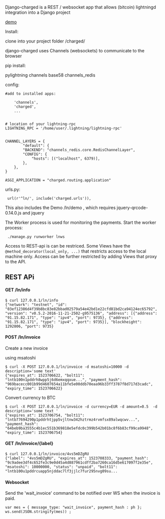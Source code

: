 
Django-charged is a REST / websocket app that allows
(bitcoin) lightningd integration into a Django project

 [demo](https://vimeo.com/264287111)
 

Install:

 clone into your project folder /charged/



django-charged uses Channels (websockets) to communicate to the browser

pip install: 

 pylightning  channels base58 channels_redis



config:

    #add to installed apps:

        'channels',
        'charged',
        ... 


    # location of your lightning-rpc
    LIGHTNING_RPC = '/home/user/.lightning/lightning-rpc'


    CHANNEL_LAYERS = {
            "default": {
            "BACKEND": "channels_redis.core.RedisChannelLayer",
            "CONFIG": {
                "hosts": [("localhost", 6379)],
            },
        },
    }

    ASGI_APPLICATION = "charged.routing.application"





urls.py:    

     url(r'^ln/', include('charged.urls')),

 This also includes the Demo  /ln/demo , which requires 
 jquery-qrcode-0.14.0.js and jquery 


The Worker process is used for monitoring the payments.
Start the worker process:

     ./manage.py runworker lnws


Access to REST-api is can be restriced. Some Views  have the
`@method_decorator(local_only, ...)`  that restricts access to the local machine only.
Access can be further restricted by adding Views that proxy to the API.


## REST APi

#### GET /ln/info
    $ curl 127.0.0.1/ln/info
    {"network": "testnet", "id": "03ef12386d4f39b8bc83e82bbad02579a54e42bd1e22cfd81bd2ca94124ec65792", "version": "v0.5.2-2016-11-21-2502-g9575136", "address": [{"address": "91.15.82.171", "type": "ipv4", "port": 9735}, {"address": "91.15.82.171", "type": "ipv4", "port": 9735}], "blockheight": 1292806, "port": 9735}

#### POST /ln/invoice
Create a new invoice

using msatoshi

    $ curl -X POST 127.0.0.1/ln/invoice -d msatoshi=10000 -d description='some text'
    {"expires_at": 1523706622, "bolt11": "lntb100n1pddrh8wpp5j6d6emxqqxue...", "payment_hash": "969bacecc001b99d4607654a11bfe5e00ddb70eaa96b33ff3787f8d717d3cadc", "expiry_time": 1523706622}

Convert currency to BTC

    $ curl -X POST 127.0.0.1/ln/invoice -d currency=EUR -d amount=0.5  -d description='some text '
    {"expires_at": 1523706754, "bolt11": "lntb77694290p1pddrhtjpp5vjltnw342hztrmz4rvmfsx89alwqcwv...", "payment_hash": "64beb9ba3555c4b1ec551b369818e5efdc0c399b542b01bc8f6b83cf99ca9948", "expiry_time": 1523706754}


#### GET /ln/invoice/{label}

    $ curl 127.0.0.1/ln/invoice/4vs5mDZgRU
    {"label": "4vs5mDZgRU", "expires_at": 1523708333, "payment_hash": "9c9adee3df4c652fe3c9e0d45a4d887961cdff2ba7260ca16d5e617097f2e35e", "msatoshi": 10000000, "status": "unpaid", "bolt11": "lntb100u1pddrcuapp5njddac7lf3jjlc7fur295nvg09su... 
    

#### Websocket 

Send the 'wait_invoice' command to be notified over WS when the invoice is paid.    

    var mes = { message_type: "wait_invoice", payment_hash : ph };
    ws.send(JSON.stringify(mes)) ;
    
